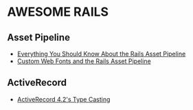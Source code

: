 # AWESOME RAILS

## Asset Pipeline

* [Everything You Should Know About the Rails Asset Pipeline](http://www.gotealeaf.com/blog/rails-asset-pipeline-best-practices)
* [Custom Web Fonts and the Rails Asset Pipeline](http://anotheruiguy.roughdraft.io/7379570-custom-web-fonts-and-the-rails-asset-pipeline)

## ActiveRecord

* [ActiveRecord 4.2's Type Casting](http://technology.customink.com/blog/2015/01/06/activerecord-42s-type-casting/)
